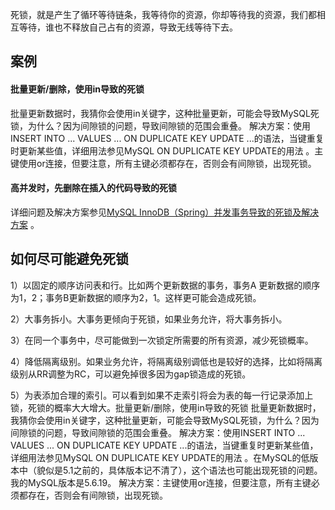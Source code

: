 死锁，就是产生了循环等待链条，我等待你的资源，你却等待我的资源，我们都相互等待，谁也不释放自己占有的资源，导致无线等待下去。

## 案例

#### 批量更新/删除，使用in导致的死锁
批量更新数据时，我猜你会使用in关键字，这种批量更新，可能会导致MySQL死锁，为什么？因为间隙锁的问题，导致间隙锁的范围会重叠。
解决方案：使用INSERT INTO ... VALUES ... ON DUPLICATE KEY UPDATE ...的语法，当键重复时更新某些值，详细用法参见MySQL ON DUPLICATE KEY UPDATE的用法 。主键使用or连接，但要注意，所有主键必须都存在，否则会有间隙锁，出现死锁。

#### 高并发时，先删除在插入的代码导致的死锁
详细问题及解决方案参见[MySQL InnoDB（Spring）并发事务导致的死锁及解决方案](https://blog.csdn.net/qq_30038111/article/details/85480791) 。

## 如何尽可能避免死锁

1）以固定的顺序访问表和行。比如两个更新数据的事务，事务A 更新数据的顺序 为1，2；事务B更新数据的顺序为2，1。这样更可能会造成死锁。

2）大事务拆小。大事务更倾向于死锁，如果业务允许，将大事务拆小。

3）在同一个事务中，尽可能做到一次锁定所需要的所有资源，减少死锁概率。

4）降低隔离级别。如果业务允许，将隔离级别调低也是较好的选择，比如将隔离级别从RR调整为RC，可以避免掉很多因为gap锁造成的死锁。

5）为表添加合理的索引。可以看到如果不走索引将会为表的每一行记录添加上锁，死锁的概率大大增大。批量更新/删除，使用in导致的死锁
批量更新数据时，我猜你会使用in关键字，这种批量更新，可能会导致MySQL死锁，为什么？因为间隙锁的问题，导致间隙锁的范围会重叠。
解决方案：使用INSERT INTO ... VALUES ... ON DUPLICATE KEY UPDATE ...的语法，当键重复时更新某些值，详细用法参见MySQL ON DUPLICATE KEY UPDATE的用法 。在MySQL的低版本中（貌似是5.1之前的，具体版本记不清了），这个语法也可能出现死锁的问题。我的MySQL版本是5.6.19。
解决方案：主键使用or连接，但要注意，所有主键必须都存在，否则会有间隙锁，出现死锁。
